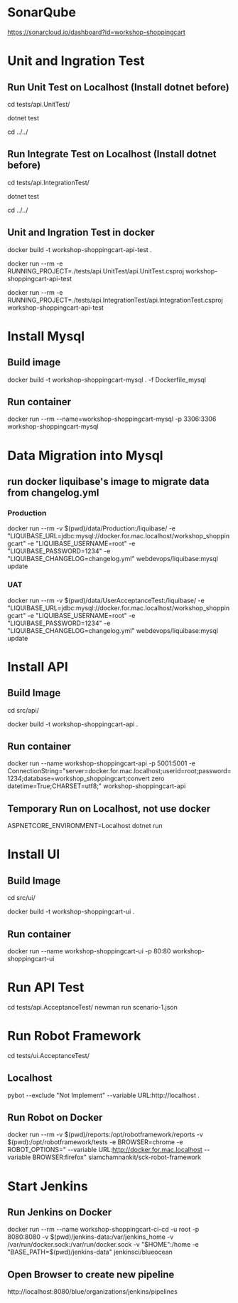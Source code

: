﻿# SonarQube
https://sonarcloud.io/dashboard?id=workshop-shoppingcart

# Unit and Ingration Test
## Run Unit Test on Localhost (Install dotnet before)
cd tests/api.UnitTest/

dotnet test

cd ../../

## Run Integrate Test on Localhost (Install dotnet before)
cd tests/api.IntegrationTest/

dotnet test

cd ../../

## Unit and Ingration Test in docker 
docker build -t workshop-shoppingcart-api-test .

docker run --rm -e RUNNING_PROJECT=./tests/api.UnitTest/api.UnitTest.csproj workshop-shoppingcart-api-test

docker run --rm -e RUNNING_PROJECT=./tests/api.IntegrationTest/api.IntegrationTest.csproj workshop-shoppingcart-api-test

# Install Mysql
## Build image
docker build -t workshop-shoppingcart-mysql . -f Dockerfile_mysql

## Run container
docker run --rm --name=workshop-shoppingcart-mysql -p 3306:3306 workshop-shoppingcart-mysql

# Data Migration into Mysql
## run docker liquibase's image to migrate data from changelog.yml

### Production 
docker run --rm -v $(pwd)/data/Production:/liquibase/ -e "LIQUIBASE_URL=jdbc:mysql://docker.for.mac.localhost/workshop_shoppingcart" -e "LIQUIBASE_USERNAME=root" -e "LIQUIBASE_PASSWORD=1234" -e "LIQUIBASE_CHANGELOG=changelog.yml" webdevops/liquibase:mysql update

### UAT
docker run --rm -v $(pwd)/data/UserAcceptanceTest:/liquibase/ -e "LIQUIBASE_URL=jdbc:mysql://docker.for.mac.localhost/workshop_shoppingcart" -e "LIQUIBASE_USERNAME=root" -e "LIQUIBASE_PASSWORD=1234" -e "LIQUIBASE_CHANGELOG=changelog.yml" webdevops/liquibase:mysql update


# Install API

## Build Image
cd src/api/

docker build -t workshop-shoppingcart-api .

## Run container
docker run --name workshop-shoppingcart-api -p 5001:5001 -e ConnectionString="server=docker.for.mac.localhost;userid=root;password=1234;database=workshop_shoppingcart;convert zero datetime=True;CHARSET=utf8;" workshop-shoppingcart-api



## Temporary Run on Localhost, not use docker
ASPNETCORE_ENVIRONMENT=Localhost dotnet run

# Install UI
## Build Image
cd src/ui/ 

docker build -t workshop-shoppingcart-ui .

## Run container
docker run --name workshop-shoppingcart-ui -p 80:80 workshop-shoppingcart-ui

# Run API Test
cd tests/api.AcceptanceTest/
newman run scenario-1.json

# Run Robot Framework
cd tests/ui.AcceptanceTest/

## Localhost
pybot --exclude "Not Implement" --variable URL:http://localhost .

## Run Robot on Docker

docker run --rm -v $(pwd)/reports:/opt/robotframework/reports -v $(pwd):/opt/robotframework/tests -e BROWSER=chrome -e ROBOT_OPTIONS=" --variable URL:http://docker.for.mac.localhost --variable BROWSER:firefox" siamchamnankit/sck-robot-framework



# Start Jenkins

## Run Jenkins on Docker

docker run --rm --name workshop-shoppingcart-ci-cd -u root -p 8080:8080 -v $(pwd)/jenkins-data:/var/jenkins_home -v /var/run/docker.sock:/var/run/docker.sock -v "$HOME":/home -e "BASE_PATH=$(pwd)/jenkins-data" jenkinsci/blueocean

## Open Browser to create new pipeline 

http://localhost:8080/blue/organizations/jenkins/pipelines 